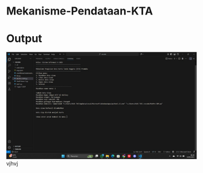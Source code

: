 # Mekanisme-Pendataan-KTA

# Output


![alt text](https://github.com/pipprualgy/Mekanisme-Pendataan-KTA/blob/main/Gambar%20WhatsApp%202025-09-14%20pukul%2006.38.58_0ca7b065.jpg?raw=true)
vjhvj

